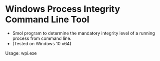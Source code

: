 # Windows Process Integrity Command Line Tool
- Smol program to determine the mandatory integrity level of a running process from command line.
- (Tested on Windows 10 x64)

Usage: wpi.exe <Process-Id>
